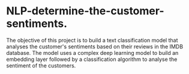 # NLP-determine-the-customer-sentiments.
The objective of this project is to build a text classification model that analyses the customer's sentiments based on their reviews in the IMDB database. The model uses a complex deep learning model to build an embedding layer followed by a classification algorithm to analyse the sentiment of the customers.
